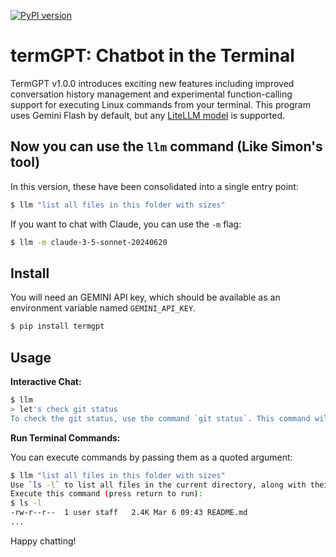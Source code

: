 [![PyPI version](https://badge.fury.io/py/termgpt.svg)](https://badge.fury.io/py/termgpt)

# termGPT: Chatbot in the Terminal

TermGPT v1.0.0 introduces exciting new features including improved conversation history management and experimental function-calling support for executing Linux commands from your terminal. This program uses Gemini Flash by default, but any [LiteLLM model](https://docs.litellm.ai/docs/providers) is supported.

## Now you can use the `llm` command (Like Simon's tool)

In this version, these have been consolidated into a single entry point:

```bash
$ llm "list all files in this folder with sizes"
```

If you want to chat with Claude, you can use the `-m` flag:

```bash
$ llm -m claude-3-5-sonnet-20240620
```

## Install
You will need an GEMINI API key, which should be available as an environment variable named `GEMINI_API_KEY`.

```bash
$ pip install termgpt
```

## Usage

**Interactive Chat:**

```bash
$ llm
> let's check git status
To check the git status, use the command `git status`. This command will show you the current status of your git repository, including any modified, staged, or untracked files.
```

**Run Terminal Commands:**

You can execute commands by passing them as a quoted argument:

```bash
$ llm "list all files in this folder with sizes"
Use `ls -l` to list all files in the current directory, along with their sizes, modification dates, and permissions.
Execute this command (press return to run): 
$ ls -l
-rw-r--r--  1 user staff   2.4K Mar 6 09:43 README.md
...
```

Happy chatting!

